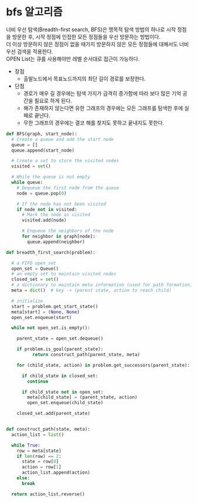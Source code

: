 # bfs 알고리즘  
너비 우선 탐색(Breadth-first search, BFS)은 맹목적 탐색 방법의 하나로 시작 정점을 방문한 후,
시작 정점에 인접한 모든 정점들을 우선 방문하는 방법이다.  
더 이상 방문하지 않은 정점이 없을 때가지 방문하지 않은 모든 정점들에 대해서도 너비 우선 검색을 적용한다.  
OPEN List는 큐를 사용해야만 레벨 순서대로 접근이 가능하다.  

* 장점  
    - 출발노드에서 목표노드까지의 최단 길이 경로를 보장한다.  
* 단점  
    - 경로가 매우 길 경우에는 탐색 가지가 급격히 증가함에 따라 보다 많은 기억 공간을 필요로 하게 된다.
    - 해가 존재하지 않는다면 유한 그래프의 경우에는 모든 그래프를 탐색한 후에 실패로 끝난다.
    - 무한 그래프의 경우에는 결코 해를 찾지도 못하고 끝내지도 못한다.

```python  
def BFS(graph, start_node):
  # Create a queue and add the start node
  queue = []
  queue.append(start_node)

  # Create a set to store the visited nodes
  visited = set()

  # While the queue is not empty
  while queue:
    # Dequeue the first node from the queue
    node = queue.pop(0)

    # If the node has not been visited
    if node not in visited:
      # Mark the node as visited
      visited.add(node)

      # Enqueue the neighbors of the node
      for neighbor in graph[node]:
        queue.append(neighbor)
```  

```python  
def breadth_first_search(problem):

  # a FIFO open_set
  open_set = Queue()
  # an empty set to maintain visited nodes
  closed_set = set()
  # a dictionary to maintain meta information (used for path formation)
  meta = dict()  # key -> (parent state, action to reach child)

  # initialize
  start = problem.get_start_state()
  meta[start] = (None, None)
  open_set.enqueue(start)

  while not open_set.is_empty():

    parent_state = open_set.dequeue()

    if problem.is_goal(parent_state):
          return construct_path(parent_state, meta)

    for (child_state, action) in problem.get_successors(parent_state):

      if child_state in closed_set:
        continue

      if child_state not in open_set:
        meta[child_state] = (parent_state, action)
        open_set.enqueue(child_state)

    closed_set.add(parent_state)


def construct_path(state, meta):
  action_list = list()

  while True:
    row = meta[state]
    if len(row) == 2:
      state = row[0]
      action = row[1]
      action_list.append(action)
    else:
      break

  return action_list.reverse()
```  
